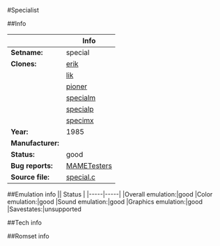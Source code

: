 #Specialist

##Info

||Info|
|-----|-----|
|**Setname:**|special
|**Clones:**|[erik](erik.md)
||[lik](lik.md)
||[pioner](pioner.md)
||[specialm](specialm.md)
||[specialp](specialp.md)
||[specimx](specimx.md)
|**Year:**|1985
|**Manufacturer:**|<unknown>
|**Status:**|good
|**Bug reports:**|[MAMETesters](http://mametesters.org/view_all_set.php?type=1&temporary=y&search=special.c)
|**Source file:**|[special.c](https://github.com/mamedev/mame/blob/master/src/mess/drivers/special.c)

##Emulation info
|| Status |
|-----|-----|
|Overall emulation:|good
|Color emulation:|good
|Sound emulation:|good
|Graphics emulation:|good
|Savestates:|unsupported

##Tech info

##Romset info

<!--- START OF EDITED COMMENT DO NOT TOUCH TEXT ABOVE-->
